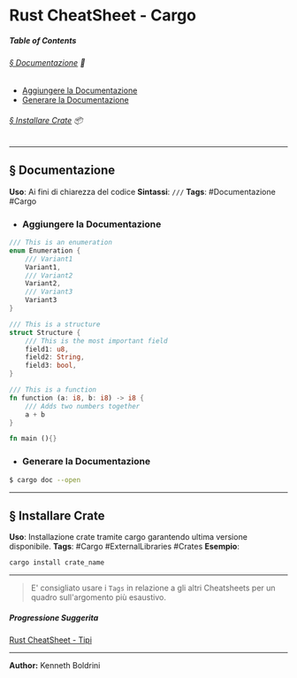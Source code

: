 # **Rust CheatSheet - Cargo**
##### **Table of Contents**
###### [§ Documentazione](#-Documentazione-1) 📃
- [Aggiungere la Documentazione](#Aggiungere-la-Documentazione)
- [Generare la Documentazione](#Generare-la-Documentazione)
###### [§ Installare Crate](#-Installare-Crate-1) 📦
	
___
## **§ Documentazione**

**Uso**: Ai fini di chiarezza del codice
**Sintassi**: `///`
**Tags**: #Documentazione #Cargo
	
- ### Aggiungere la Documentazione
	
```Rust
/// This is an enumeration
enum Enumeration {
	/// Variant1
	Variant1,
	/// Variant2
	Variant2,
	/// Variant3
	Variant3
}

/// This is a structure
struct Structure {
	/// This is the most important field
	field1: u8,
	field2: String,
	field3: bool,
}

/// This is a function
fn function (a: i8, b: i8) -> i8 {
	/// Adds two numbers together
	a + b
}

fn main (){}

```
	
- ### Generare la Documentazione
	
```sh
$ cargo doc --open
```
	
	
---
## **§ Installare Crate**

**Uso**: Installazione crate tramite cargo garantendo ultima versione disponibile.
**Tags**: #Cargo #ExternalLibraries #Crates 
**Esempio**:
	
```sh
cargo install crate_name
```
	
	
---

>E' consigliato usare i `Tags` in relazione a gli altri Cheatsheets per un quadro sull'argomento più esaustivo.
##### Progressione Suggerita
[Rust CheatSheet - Tipi](rust-types-cheatsheet.md)
	
---
	
**Author:** Kenneth Boldrini